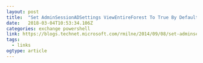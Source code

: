 ```yaml
---
layout: post 
title:  "Set AdminSessionADSettings ViewEntireForest To True By Default – 250  Hello" 
date:   2018-03-04T10:53:34.106Z 
categories: exchange powershell
link: https://blogs.technet.microsoft.com/rmilne/2014/09/08/set-adminsessionadsettings-viewentireforest-to-true-by-default/ 
tags:
  - links
ogtype: article 
---
```


